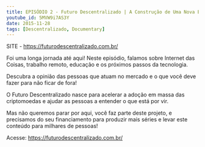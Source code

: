 ```yaml
---
title: EPISÓDIO 2 - Futuro Descentralizado | A Construção de Uma Nova Era
youtube_id: 5MVW9i7AS3Y
date: 2015-11-28
tags: [Descentralizado, Documentary]
---
```


SITE - https://futurodescentralizado.com.br/

Foi uma longa jornada até aqui! Neste episódio, falamos sobre Internet das Coisas, trabalho remoto, educação e os próximos passos da tecnologia.

Descubra a opinião das pessoas que atuam no mercado e o que você deve fazer para não ficar de fora!

O Futuro Descentralizado nasce para acelerar a adoção em massa das criptomoedas e ajudar as pessoas a entender o que está por vir. 

Mas não queremos parar por aqui, você faz parte deste projeto, e precisamos do seu financiamento para produzir mais séries e levar este conteúdo para milhares de pessoas!

Acesse: https://futurodescentralizado.com.br/
